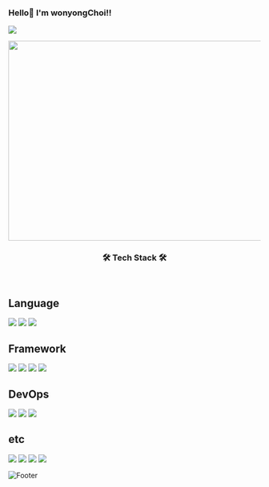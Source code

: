### Hello👋 I'm wonyongChoi!!

<a href="https://github.com/wonyongChoi05"><img src="https://hits.seeyoufarm.com/api/count/incr/badge.svg?url=https%3A%2F%2Fgithub.com%2FwonyongChoi05&count_bg=%23000000&title_bg=%23000000&icon=github.svg&icon_color=%23E7E7E7&title=GitHub&edge_flat=false)"/></a>

<img width="1000" height = "400" src="https://user-images.githubusercontent.com/94087228/170761517-03e15a5d-155c-426e-9a66-9eec4e501977.gif"/>

<h3 align="center"><b>🛠 Tech Stack 🛠</b></h3>
</br>
<p align="center">

  <h2>Language</h2>
<img src="https://img.shields.io/badge/C-A8B9CC?style=for-the-badge&logo=C&logoColor=white">
<img src="https://img.shields.io/badge/C++-00599C?style=for-the-badge&logo=C++&logoColor=white">
<img src="https://img.shields.io/badge/Java-007396?style=for-the-badge&logo=Java&logoColor=white">
    <h2>Framework</h2>
<img src="https://img.shields.io/badge/Spring-6DB33F?style=for-the-badge&logo=Spring&logoColor=white">
<img src="https://img.shields.io/badge/SpringBoot-6DB33F?style=for-the-badge&logo=SpringBoot&logoColor=white">
<img src="https://img.shields.io/badge/Spring Security-6DB33F?style=for-the-badge&logo=Spring Security&logoColor=white">
<img src="https://img.shields.io/badge/Hibernate-59666C?style=for-the-badge&logo=Hibernate&logoColor=white">
    <h2>DevOps</h2>
<img src="https://img.shields.io/badge/Amazon AWS-232F3E?style=for-the-badge&logo=Amazon AWS&logoColor=white">
<img src="https://img.shields.io/badge/Redis-DC382D?style=for-the-badge&logo=Redis&logoColor=white">
<img src="https://img.shields.io/badge/Jenkins-D24939?style=for-the-badge&logo=Jenkins&logoColor=white">
    <h2>etc</h2>
<img src="https://img.shields.io/badge/MySQL-4479A1?style=for-the-badge&logo=MySQL&logoColor=white">
<img src="https://img.shields.io/badge/Postman-FF6C37?style=for-the-badge&logo=Postman&logoColor=white">
<img src="https://img.shields.io/badge/IntelliJ IDEA-000000?style=for-the-badge&logo=IntelliJ IDEA&logoColor=white">
<img src="https://img.shields.io/badge/Linux-FCC624?style=for-the-badge&logo=Linux&logoColor=white">

![Footer](https://capsule-render.vercel.app/api?type=waving&color=auto&height=200&section=footer)
